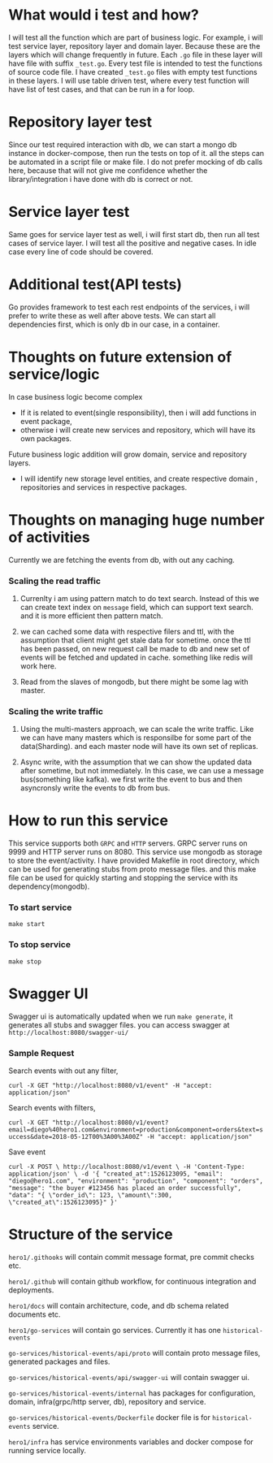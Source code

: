 # What would i test and how?

I will test all the function which are part of business logic.
For example, i will test service layer, repository layer and domain layer. Because these are the layers which will change frequently in future.
Each `.go` file in these layer will have file with suffix `_test.go`.
Every test file is intended to test the functions of source code file.
I have created `_test.go` files with empty test functions in these layers.
I will use table driven test, where every test function will have list of test cases, and that can be run in a for loop.


# Repository layer test
Since our test required interaction with db, we can start a mongo db instance in docker-compose, then run the tests on top of it.
all the steps can be automated in a script file or make file.
I do not prefer mocking of db calls here, because that will not give me confidence whether the library/integration i have done with db is correct or not.

# Service layer test
Same goes for service layer test as well, i will first start db, then run all test cases of service layer.
I will test all the positive and negative cases. In idle case every line of code should be covered.



# Additional test(API tests)
Go provides framework to test each rest endpoints of the services, i will prefer to write these as well after above tests.
We can start all dependencies first, which is only db in our case, in a container.


# Thoughts on future extension of service/logic
In case business logic become complex
   - If it is related to event(single responsibility), then i will add functions in event package,
   - otherwise i will create new services and repository, which will have its own packages.

Future business logic addition will grow domain, service and repository layers.
   - I will identify new storage level entities, and create respective domain , repositories and services in respective packages.


# Thoughts on managing huge number of activities

Currently we are fetching the events from db, with out any caching.
### Scaling the read traffic
1. Currenlty i am using pattern match to do text search. Instead of this we can create text index on `message` field, which can support text search.
   and it is more efficient then pattern match.
   
2. we can cached some data with respective filers and ttl, with the assumption that client might get stale data for sometime.
   once the ttl has been passed, on new request call be made to db and new set of events will be fetched and updated in cache.
   something like redis will work here.
   
3. Read from the slaves of mongodb, but there might be some lag with master.


### Scaling the write traffic
1. Using the multi-masters approach, we can scale the write traffic. Like we can have many masters which is responsilbe 
   for some part of the data(Sharding). and each master node will have its own set of replicas.
  
2. Async write, with the assumption that we can show the updated data after sometime, but not immediately.
   In this case, we can use a message bus(something like kafka). we first write the event to bus and then asyncronsly write the events to db from bus.
   
  
# How to run this service
This service supports both `GRPC` and `HTTP` servers.
GRPC server runs on 9999 and HTTP server runs on 8080.
This service use mongodb as storage to store the event/activity.
I have provided Makefile in root directory, which can be used for generating stubs from proto message files.
and this make file can be used for quickly starting and stopping the service with its dependency(mongodb).
### To start service
`make start`

### To stop service
`make stop`

# Swagger UI
Swagger ui is automatically updated when we run `make generate`, it generates all stubs and swagger files.
you can access swagger at `http://localhost:8080/swagger-ui/`
### Sample Request
Search events with out any filter,

`curl -X GET "http://localhost:8080/v1/event" -H "accept: application/json"`

Search events with filters,

`curl -X GET "http://localhost:8080/v1/event?email=diego%40hero1.com&environment=production&component=orders&text=success&date=2018-05-12T00%3A00%3A00Z" -H "accept: application/json"`

Save event

`curl -X POST \
   http://localhost:8080/v1/event \
   -H 'Content-Type: application/json' \
   -d '{
   "created_at":1526123095,
   "email": "diego@hero1.com",
   "environment": "production",
   "component": "orders",
   "message": "the buyer #123456 has placed an order successfully",
   "data": "{ \"order_id\": 123, \"amount\":300, \"created_at\":1526123095}"
 }'`


# Structure of the service
`hero1/.githooks` will contain commit message format, pre commit checks etc.

`hero1/.github` will contain github workflow, for continuous integration and deployments.

`hero1/docs` will contain architecture, code, and db schema related documents etc.

`hero1/go-services` will contain go services. Currently it has one `historical-events`

`go-services/historical-events/api/proto` will contain proto message files, generated packages and files.

`go-services/historical-events/api/swagger-ui` will contain swagger ui.

`go-services/historical-events/internal` has packages for configuration, domain, infra(grpc/http server, db), repository and service.

`go-services/historical-events/Dockerfile` docker file is for `historical-events` service.

`hero1/infra` has service environments variables and docker compose for running service locally.

